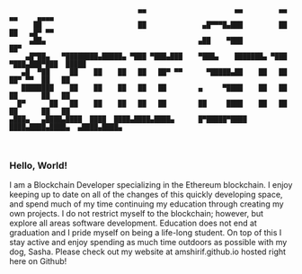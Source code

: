 ```
                                ▄▄                      ▄▄         ▄▄           ▄▄     ▄▄▄▄
      ██                        ██              ▄█▀▀▀█▄███         ██           ██   ▄█▀ ▀▀
     ▄██▄                                      ▄██    ▀███                           ██▀   
    ▄█▀██▄   ▀████████▄█████▄ ▀███ ▀███▄███    ▀███▄    ███████▄ ▀███ ▀███▄███▀███  █████  
   ▄█  ▀██     ██    ██    ██   ██   ██▀ ▀▀      ▀█████▄██    ██   ██   ██▀ ▀▀  ██   ██    
   ████████    ██    ██    ██   ██   ██        ▄     ▀████    ██   ██   ██      ██   ██    
  █▀      ██   ██    ██    ██   ██   ██        ██     ████    ██   ██   ██      ██   ██    
▄███▄   ▄████▄████  ████  ████▄████▄████▄      █▀█████▀████  ████▄████▄████▄  ▄████▄████▄  
                                                                                           
                                                                                           

```

### Hello, World!

I am a Blockchain Developer specializing in the Ethereum blockchain. I enjoy keeping up to date on all of the changes of this quickly developing space, and spend much of my time continuing my education through creating my own projects. I do not restrict myself to the blockchain; however, but explore all areas software development. Education does not end at graduation and I pride myself on being a life-long student. On top of this I stay active and enjoy spending as much time outdoors as possible with my dog, Sasha. Please check out my website at amshirif.github.io hosted right here on Github!
